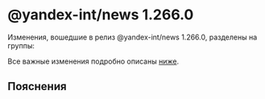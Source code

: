 # @yandex-int/news 1.266.0

<!-- ЧЕЛОВЕЧЕСКОЕ ВСТУПЛЕНИЕ -->

Изменения, вошедшие в релиз @yandex-int/news 1.266.0, разделены на группы:

Все важные изменения подробно описаны [ниже](#Пояснения).

## Пояснения

